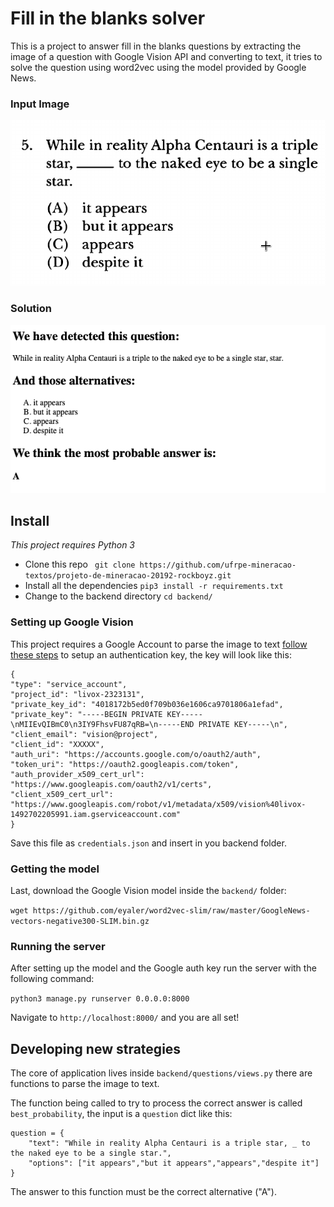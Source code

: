 # Fill in the blanks solver

  
This is a project to answer fill in the blanks questions by extracting the image of a question with Google Vision API and converting to text, it tries to solve the question using word2vec using the model provided by Google News.

### Input Image

![Input image](https://github.com/ufrpe-mineracao-textos/projeto-de-mineracao-20192-rockboyz/raw/master/images/015.png)

### Solution 

![enter image description here](https://github.com/ufrpe-mineracao-textos/projeto-de-mineracao-20192-rockboyz/raw/master/solution.png)

## Install

 *This project requires Python 3*

* Clone this repo
`` git clone https://github.com/ufrpe-mineracao-textos/projeto-de-mineracao-20192-rockboyz.git``
* Install all the dependencies
`` pip3 install -r requirements.txt ``
* Change to the backend directory
 ``cd backend/``

### Setting up Google Vision

This project requires a Google Account to parse the image to text [follow these steps](https://cloud.google.com/docs/authentication/api-keys?hl=en&visit_id=637111981987631327-3133425640&rd=1) to setup an authentication key, the key will look like this:

    {
    "type": "service_account",
    "project_id": "livox-2323131",
    "private_key_id": "4018172b5ed0f709b036e1606ca9701806a1efad",
    "private_key": "-----BEGIN PRIVATE KEY-----\nMIIEvQIBmC0\n3IY9FhsvFU87qRB=\n-----END PRIVATE KEY-----\n",
    "client_email": "vision@project",
    "client_id": "XXXXX",
    "auth_uri": "https://accounts.google.com/o/oauth2/auth",
    "token_uri": "https://oauth2.googleapis.com/token",
    "auth_provider_x509_cert_url": "https://www.googleapis.com/oauth2/v1/certs",
    "client_x509_cert_url": "https://www.googleapis.com/robot/v1/metadata/x509/vision%40livox-1492702205991.iam.gserviceaccount.com"
    }

Save this file as `credentials.json` and insert in you backend folder.


### Getting the model

Last, download the Google Vision model inside the `backend/` folder:

``wget https://github.com/eyaler/word2vec-slim/raw/master/GoogleNews-vectors-negative300-SLIM.bin.gz``

### Running the server

After setting up the model and the Google auth key run the server with the following command:

``python3 manage.py runserver 0.0.0.0:8000``

Navigate to ``http://localhost:8000/`` and you are all set!

## Developing new strategies

The core of application lives inside ``backend/questions/views.py`` there are functions to parse the image to text.

The function being called to try to process the correct answer is called `best_probability`, the input is a `question` dict like this:

    question = {
	    "text": "While in reality Alpha Centauri is a triple star, _ to the naked eye to be a single star.",
	    "options": ["it appears","but it appears","appears","despite it"]
    }

The answer to this function must be the correct alternative ("A").
